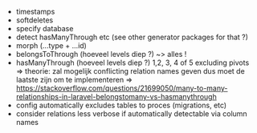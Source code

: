 - timestamps
- softdeletes
- specify database
- detect hasManyThrough etc  (see other generator packages for that ?)
- morph (...type + ...id)
- belongsToThrough (hoeveel levels diep ?) ~> alles !
- hasManyThrough (hoeveel levels diep ?) 1,2, 3, 4 of 5 excluding pivots
    => theorie: zal mogelijk conflicting relation names geven dus moet de laatste zijn om te implementeren
    => https://stackoverflow.com/questions/21699050/many-to-many-relationships-in-laravel-belongstomany-vs-hasmanythrough
- config automatically excludes tables to proces (migrations, etc)
- consider relations less verbose if automatically detectable via column names

